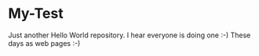 # My-Test
Just another Hello World repository. I hear everyone is doing one :-) 
These days as web pages :-) 
